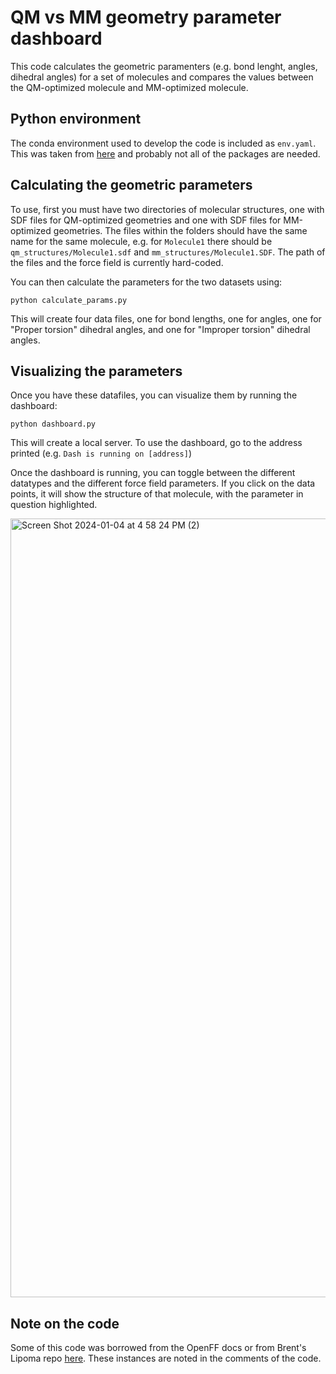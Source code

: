 # QM vs MM geometry parameter dashboard

This code calculates the geometric paramenters (e.g. bond lenght, angles, dihedral angles) for a set of molecules and compares the values between the QM-optimized molecule and MM-optimized molecule.

## Python environment
The conda environment used to develop the code is included as `env.yaml`. This was taken from [here](https://github.com/ntBre/lipoma) and probably not all of the packages are needed.

## Calculating the geometric parameters
To use, first you must have two directories of molecular structures, one with SDF files for QM-optimized geometries and one with SDF files for MM-optimized geometries. 
The files within the folders should have the same name for the same molecule, e.g. for `Molecule1` there should be `qm_structures/Molecule1.sdf` and `mm_structures/Molecule1.SDF`.
The path of the files and the force field is currently hard-coded.

You can then calculate the parameters for the two datasets using:

`python calculate_params.py`

This will create four data files, one for bond lengths, one for angles, one for "Proper torsion" dihedral angles, and one for "Improper torsion" dihedral angles.

## Visualizing the parameters
Once you have these datafiles, you can visualize them by running the dashboard:

`python dashboard.py`

This will create a local server. To use the dashboard, go to the address printed (e.g. `Dash is running on [address]`)

Once the dashboard is running, you can toggle between the different datatypes and the different force field parameters. 
If you click on the data points, it will show the structure of that molecule, with the parameter in question highlighted.

<img width="1246" alt="Screen Shot 2024-01-04 at 4 58 24 PM (2)" src="https://github.com/amcisaac/geom_dash/assets/29759281/53662a75-2554-48d1-913b-4e47e7b9dcfc">

## Note on the code

Some of this code was borrowed from the OpenFF docs or from Brent's Lipoma repo [here](https://github.com/ntBre/lipoma). These instances are noted in the comments of the code.
